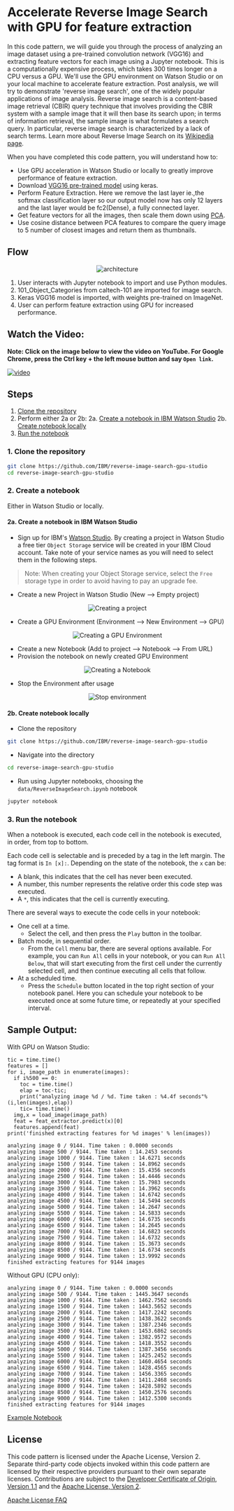 # Accelerate Reverse Image Search with GPU for feature extraction

In this code pattern, we will guide you through the process of analyzing an image dataset using a pre-trained convolution network (VGG16) and extracting feature vectors for each image using a Jupyter notebook.
This is a computationally expensive process, which takes 300 times longer on a CPU versus a GPU. We'll use the GPU environment on Watson Studio or on your local machine to accelerate feature extraction.
Post analysis, we will try to demonstrate 'reverse image search', one of the widely popular applications of image analysis. Reverse image search is a content-based image retrieval (CBIR) query technique that involves providing the CBIR system with a sample image that it will then base its search upon; in terms of information retrieval, the sample image is what formulates a search query. In particular, reverse image search is characterized by a lack of search terms. Learn more about Reverse Image Search on its [Wikipedia page](https://en.wikipedia.org/wiki/Reverse_image_search).

When you have completed this code pattern, you will understand how to:

* Use GPU acceleration in Watson Studio or locally to greatly improve performance of feature extraction.
* Download [VGG16 pre-trained model](https://keras.io/applications/#vgg16) using keras.
* Perform Feature Extraction. Here we remove the last layer ie.,the softmax classification layer so our output model now has only 12 layers and the last layer would be fc2(Dense), a fully connected layer.
* Get feature vectors for all the images, then scale them down using [PCA](https://scikit-learn.org/stable/modules/generated/sklearn.decomposition.PCA.html).
* Use cosine distance between PCA features to compare the query image to 5 number of closest images and return them as thumbnails.


## Flow

<p align="center">
  <img alt="architecture" src="https://user-images.githubusercontent.com/8854447/81236073-64786900-8fca-11ea-87a5-782415599b2e.png">
</p>

1. User interacts with Jupyter notebook to import and use Python modules.
2. 101_Object_Categories from caltech-101 are imported for image search.
3. Keras VGG16 model is imported, with weights pre-trained on ImageNet.
4. User can perform feature extraction using GPU for increased performance.


## Watch the Video:

**Note: Click on the image below to view the video on YouTube. For Google Chrome, press the Ctrl key + the left mouse button and say `Open link`.**

[![video](https://user-images.githubusercontent.com/8854447/81305765-b7930000-904c-11ea-8b0f-95398d3351c5.png)](https://youtu.be/Y6a3KZWIDjg)


## Steps

1. [Clone the repository](#1-clone-the-repository)
2. Perform either 2a or 2b:
  2a. [Create a notebook in IBM Watson Studio](#2a-create-a-notebook-in-ibm-watson-studio)
  2b. [Create notebook locally](#2b-create-notebook-locally)
3. [Run the notebook](#3-run-the-notebook)


### 1. Clone the repository

```bash
git clone https://github.com/IBM/reverse-image-search-gpu-studio
cd reverse-image-search-gpu-studio
```


### 2. Create a notebook

Either in Watson Studio or locally.


#### 2a. Create a notebook in IBM Watson Studio

* Sign up for IBM's [Watson Studio](https://dataplatform.cloud.ibm.com/). By creating a project in Watson Studio a free tier ``Object Storage`` service will be created in your IBM Cloud account. Take note of your service names as you will need to select them in the following steps.

> Note: When creating your Object Storage service, select the ``Free`` storage type in order to avoid having to pay an upgrade fee.

* Create a new Project in Watson Studio (New --> Empty project)

<p align="center">
  <img alt="Creating a project" src="https://user-images.githubusercontent.com/8854447/81237708-47de3000-8fce-11ea-959f-2b0530929344.gif">
</p>

* Create a GPU Environment (Environment --> New Environment --> GPU)

<p align="center">
  <img alt="Creating a GPU Environment" src="https://user-images.githubusercontent.com/8854447/81237701-43197c00-8fce-11ea-8274-f8e5fc61a6ca.gif">
</p>

* Create a new Notebook (Add to project --> Notebook --> From URL)
* Provision the notebook on newly created GPU Environment

<p align="center">
  <img alt="Creating a Notebook" src="https://user-images.githubusercontent.com/8854447/81237702-44e33f80-8fce-11ea-978e-efcf0bebebb3.gif">
</p>

* Stop the Environment after usage

<p align="center">
  <img alt="Stop environment" src="https://user-images.githubusercontent.com/8854447/81237713-49a7f380-8fce-11ea-8298-65a500584813.gif">
</p>


#### 2b. Create notebook locally

* Clone the repository

```bash
git clone https://github.com/IBM/reverse-image-search-gpu-studio
```

* Navigate into the directory

```bash
cd reverse-image-search-gpu-studio
```

* Run using Jupyter notebooks, choosing the `data/ReverseImageSearch.ipynb` notebook

```bash
jupyter notebook
```


### 3. Run the notebook

When a notebook is executed, each code cell in the notebook is executed, in order, from top to bottom.

Each code cell is selectable and is preceded by a tag in the left margin. The tag format is `In [x]:`. Depending on the state of the notebook, the `x` can be:

* A blank, this indicates that the cell has never been executed.
* A number, this number represents the relative order this code step was executed.
* A `*`, this indicates that the cell is currently executing.

There are several ways to execute the code cells in your notebook:

* One cell at a time.
  * Select the cell, and then press the `Play` button in the toolbar.
* Batch mode, in sequential order.
  * From the `Cell` menu bar, there are several options available. For example, you can `Run All` cells in your notebook, or you can `Run All Below`, that will start executing from the first cell under the currently selected cell, and then continue executing all cells that follow.
* At a scheduled time.
  * Press the `Schedule` button located in the top right section of your notebook panel. Here you can schedule your notebook to be executed once at some future time, or repeatedly at your specified interval.


## Sample Output:

With GPU on Watson Studio:

```
tic = time.time()
features = []
for i, image_path in enumerate(images):
  if i%500 == 0:
    toc = time.time()
    elap = toc-tic;
    print("analyzing image %d / %d. Time taken : %4.4f seconds"%(i,len(images),elap))
    tic= time.time()
  img,x = load_image(image_path)
  feat = feat_extractor.predict(x)[0]
  features.append(feat)
print('finished extracting features for %d images' % len(images))
```
```
analyzing image 0 / 9144. Time taken : 0.0000 seconds
analyzing image 500 / 9144. Time taken : 14.2453 seconds
analyzing image 1000 / 9144. Time taken : 14.6271 seconds
analyzing image 1500 / 9144. Time taken : 14.8962 seconds
analyzing image 2000 / 9144. Time taken : 15.4356 seconds
analyzing image 2500 / 9144. Time taken : 14.4446 seconds
analyzing image 3000 / 9144. Time taken : 15.7983 seconds
analyzing image 3500 / 9144. Time taken : 14.3962 seconds
analyzing image 4000 / 9144. Time taken : 14.6742 seconds
analyzing image 4500 / 9144. Time taken : 14.5494 seconds
analyzing image 5000 / 9144. Time taken : 14.2647 seconds
analyzing image 5500 / 9144. Time taken : 14.5833 seconds
analyzing image 6000 / 9144. Time taken : 14.6735 seconds
analyzing image 6500 / 9144. Time taken : 14.2645 seconds
analyzing image 7000 / 9144. Time taken : 14.6823 seconds
analyzing image 7500 / 9144. Time taken : 14.6732 seconds
analyzing image 8000 / 9144. Time taken : 15.3673 seconds
analyzing image 8500 / 9144. Time taken : 14.6734 seconds
analyzing image 9000 / 9144. Time taken : 13.9992 seconds
finished extracting features for 9144 images
```

Without GPU (CPU only):
```
analyzing image 0 / 9144. Time taken : 0.0000 seconds
analyzing image 500 / 9144. Time taken : 1445.3647 seconds
analyzing image 1000 / 9144. Time taken : 1462.7562 seconds
analyzing image 1500 / 9144. Time taken : 1443.5652 seconds
analyzing image 2000 / 9144. Time taken : 1417.2242 seconds
analyzing image 2500 / 9144. Time taken : 1438.3622 seconds
analyzing image 3000 / 9144. Time taken : 1387.2346 seconds
analyzing image 3500 / 9144. Time taken : 1453.6862 seconds
analyzing image 4000 / 9144. Time taken : 1382.9572 seconds
analyzing image 4500 / 9144. Time taken : 1418.3552 seconds
analyzing image 5000 / 9144. Time taken : 1387.3456 seconds
analyzing image 5500 / 9144. Time taken : 1425.2452 seconds
analyzing image 6000 / 9144. Time taken : 1460.4654 seconds
analyzing image 6500 / 9144. Time taken : 1428.4565 seconds
analyzing image 7000 / 9144. Time taken : 1456.3365 seconds
analyzing image 7500 / 9144. Time taken : 1411.2468 seconds
analyzing image 8000 / 9144. Time taken : 1428.5892 seconds
analyzing image 8500 / 9144. Time taken : 1450.2576 seconds
analyzing image 9000 / 9144. Time taken : 1412.5300 seconds
finished extracting features for 9144 images
```

[Example Notebook](examples/ReverseImageSearchExample.ipynb)


## License

This code pattern is licensed under the Apache License, Version 2. Separate third-party code objects invoked within this code pattern are licensed by their respective providers pursuant to their own separate licenses. Contributions are subject to the [Developer Certificate of Origin, Version 1.1](https://developercertificate.org/) and the [Apache License, Version 2](https://www.apache.org/licenses/LICENSE-2.0.txt).

[Apache License FAQ](https://www.apache.org/foundation/license-faq.html#WhatDoesItMEAN)
